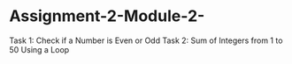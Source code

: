 # Assignment-2-Module-2-
Task 1: Check if a Number is Even or Odd
Task 2: Sum of Integers from 1 to 50 Using a Loop
